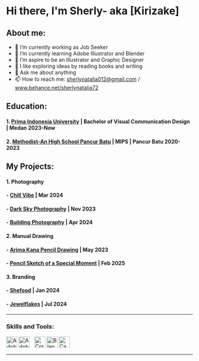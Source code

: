 # Hi there, I'm Sherly- aka [Kirizake]
## About me:
- 🔭 I’m currently working as Job Seeker
- 🌱 I’m currently learning Adobe Illustrator and Blender
- 👯 I’m aspire to be an Illustrator and Graphic Designer
- 🤔 I like exploring ideas by reading books and writing
- 💬 Ask me about anything
- 📫 How to reach me: sherlynatalia012@gmail.com / www.behance.net/sherlynatalia72

## Education:

#### 1. [Prima Indonesia University](https://unprimdn.ac.id/) | Bachelor of Visual Communication Design | Medan 2023-Now
  
 #### 2. [Methodist-An High School Pancur Batu](https://methodist-pancurbatu.sch.id/) | MIPS | Pancur Batu 2020-2023
   
## My Projects:
#### 1. Photography
#### - [Chill Vibe](https://www.behance.net/gallery/212479683/Chill-Vibes) | Mar 2024
#### - [Dark Sky Photography](https://www.behance.net/gallery/212487685/Dark-Sky-Photography) | Nov 2023
#### - [Building Photography](https://www.behance.net/gallery/212488421/Building-Photography) | Apr 2024

#### 2. Manual Drawing
#### - [Arima Kana Pencil Drawing](https://www.behance.net/gallery/212487191/Arima-Kana-Pencil-Drawing) | May 2023
#### - [Pencil Sketch of a Special Moment](https://www.behance.net/gallery/220971415/Pencil-Sketch-of-a-Special-Moment) | Feb 2025

#### 3. Branding
#### - [Shefood](https://drive.google.com/drive/folders/1B_5zVmueDhTbQ2pK1up8mGDQzq7LbwdM?usp=drive_link) | Jan 2024
#### - [Jewelflakes](https://drive.google.com/drive/folders/1iB2IYzFz8tXYMG-XdWG1mAabR3IosUWI?usp=drive_link) | Jul 2024
---

### Skills and Tools:

[<img align="left" alt="Adobe Illustrator" width="30px" src="https://upload.wikimedia.org/wikipedia/commons/f/fb/Adobe_Illustrator_CC_icon.svg" />][webdev]
[<img align="left" alt="Adobe Photoshop" width="30px" src="https://upload.wikimedia.org/wikipedia/commons/a/af/Adobe_Photoshop_CC_icon.svg" style="padding-right:10px;" />][webdev]
[<img align="left" alt="CorelDraw" width="30px" src="https://s.softdeluxe.com/icons/png/128/7752/7752094.png" />][webdev]
[<img align="left" alt="Blender" width="30px" src="https://upload.wikimedia.org/wikipedia/commons/thumb/0/0c/Blender_logo_no_text.svg/768px-Blender_logo_no_text.svg.png" />][webdev]
[<img align="left" alt="Canva" width="30px" src="https://oregoncoast.edu/wp-content/uploads/2024/02/canva-logo-300x300.png" />][webdev]


<br />
<br />

---




[webdev]: https://github.com/Kirizake
